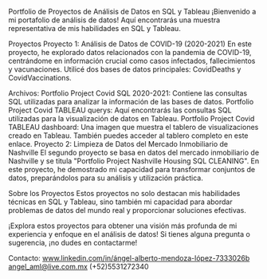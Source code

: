 Portfolio de Proyectos de Análisis de Datos en SQL y Tableau
¡Bienvenido a mi portafolio de análisis de datos! Aquí encontrarás una muestra representativa de mis habilidades en SQL y Tableau.

Proyectos
Proyecto 1: Análisis de Datos de COVID-19 (2020-2021)
En este proyecto, he explorado datos relacionados con la pandemia de COVID-19, centrándome en información crucial como casos infectados, fallecimientos y vacunaciones. Utilicé dos bases de datos principales: CovidDeaths y CovidVaccinations.

Archivos:
Portfolio Project Covid SQL 2020-2021: Contiene las consultas SQL utilizadas para analizar la información de las bases de datos.
Portfolio Project Covid TABLEAU querys: Aquí encontrarás las consultas SQL utilizadas para la visualización de datos en Tableau.
Portfolio Project Covid TABLEAU dashboard: Una imagen que muestra el tablero de visualizaciones creado en Tableau. También puedes acceder al tablero completo en este enlace.
Proyecto 2: Limpieza de Datos del Mercado Inmobiliario de Nashville
El segundo proyecto se basa en datos del mercado inmobiliario de Nashville y se titula "Portfolio Project Nashville Housing SQL CLEANING". En este proyecto, he demostrado mi capacidad para transformar conjuntos de datos, preparándolos para su análisis y utilización práctica.

Sobre los Proyectos
Estos proyectos no solo destacan mis habilidades técnicas en SQL y Tableau, sino también mi capacidad para abordar problemas de datos del mundo real y proporcionar soluciones efectivas.

¡Explora estos proyectos para obtener una visión más profunda de mi experiencia y enfoque en el análisis de datos! Si tienes alguna pregunta o sugerencia, ¡no dudes en contactarme!

Contacto:
www.linkedin.com/in/ángel-alberto-mendoza-lópez-7333026b
angel_aml@live.com.mx
(+52)5531272340

